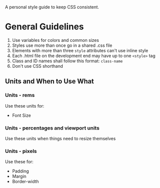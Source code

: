 A personal style guide to keep CSS consistent.

# General Guidelines
1. Use variables for colors and common sizes
2. Styles use more than once go in a shared .css file
3. Elements with more than three `style` attributes can't use inline style
4. Each .html file on the development end may have up to one `<style>` tag
5. Class and ID names shall follow this format: `class-name`
6. Don't use CSS shorthand

## Units and When to Use What
### Units - rems
Use these units for:
- Font Size

### Units - percentages and viewport units
Use these units when things need to resize themselves

### Units - pixels
Use these for:
- Padding
- Margin
- Border-width
